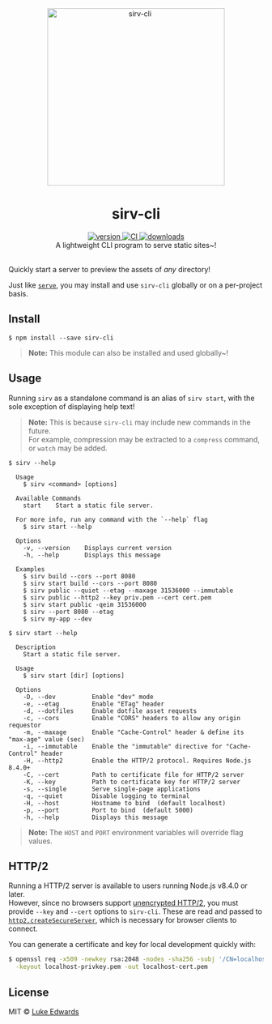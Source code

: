 <div align="center">
  <img src="https://github.com/lukeed/sirv/raw/master/sirv-cli.png" alt="sirv-cli" width="350" />
</div>

<h1 align="center">sirv-cli</h1>

<div align="center">
  <a href="https://npmjs.org/package/sirv-cli">
    <img src="https://img.shields.io/npm/v/sirv-cli.svg" alt="version" />
  </a>
  <a href="https://github.com/lukeed/sirv/actions?query=workflow%3ACI+branch%3Anext">
    <img src="https://github.com/lukeed/sirv/workflows/CI/badge.svg?branch=next&event=push" alt="CI" />
  </a>
  <a href="https://npmjs.org/package/sirv-cli">
    <img src="https://img.shields.io/npm/dm/sirv-cli.svg" alt="downloads" />
  </a>
</div>

<div align="center">A lightweight CLI program to serve static sites~!</div>

<br />

Quickly start a server to preview the assets of _any_ directory!

Just like [`serve`](https://github.com/zeit/serve), you may install and use `sirv-cli` globally or on a per-project basis.


## Install

```
$ npm install --save sirv-cli
```

> **Note:** This module can also be installed and used globally~!

## Usage

Running `sirv` as a standalone command is an alias of `sirv start`, with the sole exception of displaying help text!

> **Note:** This is because `sirv-cli` may include new commands in the future. <br>For example, compression may be extracted to a `compress` command, or `watch` may be added.

```
$ sirv --help

  Usage
    $ sirv <command> [options]

  Available Commands
    start    Start a static file server.

  For more info, run any command with the `--help` flag
    $ sirv start --help

  Options
    -v, --version    Displays current version
    -h, --help       Displays this message

  Examples
    $ sirv build --cors --port 8080
    $ sirv start build --cors --port 8080
    $ sirv public --quiet --etag --maxage 31536000 --immutable
    $ sirv public --http2 --key priv.pem --cert cert.pem
    $ sirv start public -qeim 31536000
    $ sirv --port 8080 --etag
    $ sirv my-app --dev
```

```
$ sirv start --help

  Description
    Start a static file server.

  Usage
    $ sirv start [dir] [options]

  Options
    -D, --dev          Enable "dev" mode
    -e, --etag         Enable "ETag" header
    -d, --dotfiles     Enable dotfile asset requests
    -c, --cors         Enable "CORS" headers to allow any origin requestor
    -m, --maxage       Enable "Cache-Control" header & define its "max-age" value (sec)
    -i, --immutable    Enable the "immutable" directive for "Cache-Control" header
    -H, --http2        Enable the HTTP/2 protocol. Requires Node.js 8.4.0+
    -C, --cert         Path to certificate file for HTTP/2 server
    -K, --key          Path to certificate key for HTTP/2 server
    -s, --single       Serve single-page applications
    -q, --quiet        Disable logging to terminal
    -H, --host         Hostname to bind  (default localhost)
    -p, --port         Port to bind  (default 5000)
    -h, --help         Displays this message
```

> **Note:** The `HOST` and `PORT` environment variables will override flag values.


## HTTP/2

Running a HTTP/2 server is available to users running Node.js v8.4.0 or later.<br>
However, since no browsers support [unencrypted HTTP/2](https://http2.github.io/faq/#does-http2-require-encryption), you must provide `--key` and `--cert` options to `sirv-cli`. These are read and passed to [`http2.createSecureServer`](https://nodejs.org/api/http2.html#http2_http2_createsecureserver_options_onrequesthandler), which is necessary for browser clients to connect.

You can generate a certificate and key for local development quickly with:

```sh
$ openssl req -x509 -newkey rsa:2048 -nodes -sha256 -subj '/CN=localhost' \
  -keyout localhost-privkey.pem -out localhost-cert.pem
```


## License

MIT © [Luke Edwards](https://lukeed.com)
